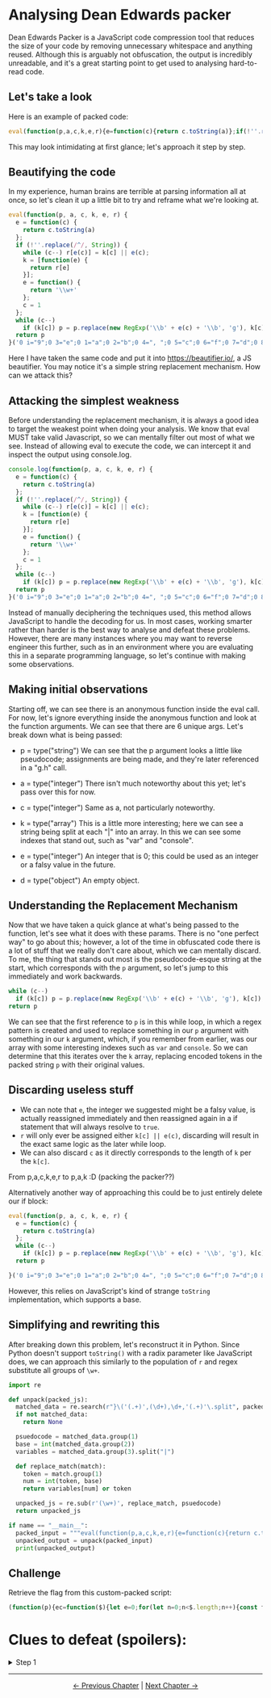 # Analysing Dean Edwards packer
Dean Edwards Packer is a JavaScript code compression tool that reduces the size of your code by removing unnecessary whitespace and anything reused. 
Although this is arguably not obfuscation, the output is incredibly unreadable, and it's a great starting point to get used to analysing hard-to-read code.

## Let's take a look
Here is an example of packed code:

```js
eval(function(p,a,c,k,e,r){e=function(c){return c.toString(a)};if(!''.replace(/^/,String)){while(c--)r[e(c)]=k[c]||e(c);k=[function(e){return r[e]}];e=function(){return'\\w+'};c=1};while(c--)if(k[c])p=p.replace(new RegExp('\\b'+e(c)+'\\b','g'),k[c]);return p}('0 i="9";0 3="e";0 1="a";0 2="b";0 4=", ";0 5="c";0 6="f";0 7="d";0 8="!";g.h(i+3+1+1+2+4+5+2+6+1+7+8)',19,19,'var|iii|iiii|ii|iiiii|iiiiii|iiiiiii|iiiiiiii|iiiiiiiii|H|l|o|W|||r|console|log|'.split('|'),0,{}))
```

This may look intimidating at first glance; let's approach it step by step.

## Beautifying the code
In my experience, human brains are terrible at parsing information all at once, so let's clean it up a little bit to try and reframe what we're looking at.
```js
eval(function(p, a, c, k, e, r) {
  e = function(c) {
    return c.toString(a)
  };
  if (!''.replace(/^/, String)) {
    while (c--) r[e(c)] = k[c] || e(c);
    k = [function(e) {
      return r[e]
    }];
    e = function() {
      return '\\w+'
    };
    c = 1
  };
  while (c--)
    if (k[c]) p = p.replace(new RegExp('\\b' + e(c) + '\\b', 'g'), k[c]);
  return p
}('0 i="9";0 3="e";0 1="a";0 2="b";0 4=", ";0 5="c";0 6="f";0 7="d";0 8="!";g.h(i+3+1+1+2+4+5+2+6+1+7+8)', 19, 19, 'var|iii|iiii|ii|iiiii|iiiiii|iiiiiii|iiiiiiii|iiiiiiiii|H|l|o|W|||r|console|log|'.split('|'), 0, {}))
```

Here I have taken the same code and put it into https://beautifier.io/, a JS beautifier.
You may notice it's a simple string replacement mechanism. How can we attack this?

## Attacking the simplest weakness
Before understanding the replacement mechanism, it is always a good idea to target the weakest point when doing your analysis. We know that eval MUST take valid Javascript, so we can mentally filter out most of what we see.
Instead of allowing eval to execute the code, we can intercept it and inspect the output using console.log.

```js
console.log(function(p, a, c, k, e, r) {
  e = function(c) {
    return c.toString(a)
  };
  if (!''.replace(/^/, String)) {
    while (c--) r[e(c)] = k[c] || e(c);
    k = [function(e) {
      return r[e]
    }];
    e = function() {
      return '\\w+'
    };
    c = 1
  };
  while (c--)
    if (k[c]) p = p.replace(new RegExp('\\b' + e(c) + '\\b', 'g'), k[c]);
  return p
}('0 i="9";0 3="e";0 1="a";0 2="b";0 4=", ";0 5="c";0 6="f";0 7="d";0 8="!";g.h(i+3+1+1+2+4+5+2+6+1+7+8)', 19, 19, 'var|iii|iiii|ii|iiiii|iiiiii|iiiiiii|iiiiiiii|iiiiiiiii|H|l|o|W|||r|console|log|'.split('|'), 0, {}));
```

Instead of manually deciphering the techniques used, this method allows JavaScript to handle the decoding for us.
In most cases, working smarter rather than harder is the best way to analyse and defeat these problems.
However, there are many instances where you may want to reverse engineer this further, such as in an environment where you are evaluating this in a separate programming language, so let's continue with making some observations.

## Making initial observations
Starting off, we can see there is an anonymous function inside the eval call.
For now, let's ignore everything inside the anonymous function and look at the function arguments. We can see that there are 6 unique args. Let's break down what is being passed:
- p = type("string")
We can see that the p argument looks a little like pseudocode; assignments are being made, and they're later referenced in a "g.h" call.

- a = type("integer")
There isn't much noteworthy about this yet; let's pass over this for now.

- c = type("integer")
Same as a, not particularly noteworthy.

- k = type("array")
This is a little more interesting; here we can see a string being split at each "|" into an array. In this we can see some indexes that stand out, such as "var" and "console".

- e = type("integer")
An integer that is 0; this could be used as an integer or a falsy value in the future.

- d = type("object")
An empty object.

## Understanding the Replacement Mechanism
Now that we have taken a quick glance at what's being passed to the function, let's see what it does with these params.
There is no "one perfect way" to go about this; however, a lot of the time in obfuscated code there is a lot of stuff that we really don't care about, which we can mentally discard. To me, the thing that stands out most is the pseudocode-esque string at the start, which corresponds with the `p` argument, so let's jump to this immediately and work backwards.

```js
while (c--)
  if (k[c]) p = p.replace(new RegExp('\\b' + e(c) + '\\b', 'g'), k[c]);
return p
```

We can see that the first reference to `p` is in this while loop, in which a regex pattern is created and used to replace something in our `p` argument with something in our `k` argument, which, if you remember from earlier, was our array with some interesting indexes such as `var` and `console`.
So we can determine that this iterates over the `k` array, replacing encoded tokens in the packed string `p` with their original values.

## Discarding useless stuff
- We can note that `e`, the integer we suggested might be a falsy value, is actually reassigned immediately and then reassigned again in a if statement that will always resolve to `true`.
- `r` will only ever be assigned either `k[c] || e(c)`, discarding will result in the exact same logic as the later while loop.
- We can also discard `c` as it directly corresponds to the length of `k` per the `k[c]`.

From p,a,c,k,e,r to p,a,k :D (packing the packer??)

Alternatively another way of approaching this could be to just entirely delete our if block:
```js
eval(function(p, a, c, k, e, r) {
  e = function(c) {
    return c.toString(a)
  };
  while (c--)
    if (k[c]) p = p.replace(new RegExp('\\b' + e(c) + '\\b', 'g'), k[c]);
  return p

}('0 i="9";0 3="e";0 1="a";0 2="b";0 4=", ";0 5="c";0 6="f";0 7="d";0 8="!";g.h(i+3+1+1+2+4+5+2+6+1+7+8)', 19, 19, 'var|iii|iiii|ii|iiiii|iiiiii|iiiiiii|iiiiiiii|iiiiiiiii|H|l|o|W|||r|console|log|'.split('|'), 0, {}))
```
However, this relies on JavaScript's kind of strange `toString` implementation, which supports a base.


## Simplifying and rewriting this
After breaking down this problem, let's reconstruct it in Python.
Since Python doesn't support `toString()` with a radix parameter like JavaScript does, we can approach this similarly to the population of `r` and regex substitute all groups of `\w+`.

```py
import re

def unpack(packed_js):
  matched_data = re.search(r"}\('(.+)',(\d+),\d+,'(.+)'\.split", packed_js)
  if not matched_data:
    return None

  psuedocode = matched_data.group(1)
  base = int(matched_data.group(2))
  variables = matched_data.group(3).split("|")

  def replace_match(match):
    token = match.group(1)
    num = int(token, base)
    return variables[num] or token

  unpacked_js = re.sub(r'(\w+)', replace_match, psuedocode)
  return unpacked_js

if name == "__main__":
  packed_input = """eval(function(p,a,c,k,e,r){e=function(c){return c.toString(a)};if(!''.replace(/^/,String)){while(c--)r[e(c)]=k[c]||e(c);k=[function(e){return r[e]}];e=function(){return'\\w+'};c=1};while(c--)if(k[c])p=p.replace(new RegExp('\\b'+e(c)+'\\b','g'),k[c]);return p}('0 i="9";0 3="e";0 1="a";0 2="b";0 4=", ";0 5="c";0 6="f";0 7="d";0 8="!";g.h(i+3+1+1+2+4+5+2+6+1+7+8)',19,19,'var|iii|iiii|ii|iiiii|iiiiii|iiiiiii|iiiiiiii|iiiiiiiii|H|l|o|W|||r|console|log|'.split('|'),0,{}))"""
  unpacked_output = unpack(packed_input)
  print(unpacked_output)
```

## Challenge
Retrieve the flag from this custom-packed script:
```js
(function(p){ec=function($){let e=0;for(let n=0;n<$.length;n++){const t="0123456789abcdefghijklmnopqrstuvwxyzABCDEFGHIJKLMNOPQRSTUVWXYZ".indexOf($[n]);if(-1===t)return-1;e=62*e+t}return e};const[d,c]=p.split("|"),dc=d.split(","),u=c.replace(/\$\$([0-9a-zA-Z]+)/g,(($,n)=>(e=ec(n),e>=0&&e<dc.length?dc[e]:$)));eval(u)})('const,isAdmin,false,function,validateUser,name,if,return,You,do,not,have,permission,to,access,this,resource,This,incident,will,be,reported,flag,h3110,console,log|\n$$0 $$1 = $$2;\n$$3 $$4($$5) {\n    $$6 (!$$1) $$7 "$$8 $$9 $$a $$b $$c $$d $$e $$f $$g. $$h $$i $$j $$k $$l.";\n    $$7 "$$m{$$n-4dm1n1str4t0r}";\n}\n$$o.$$p($$4());\n');
```

# Clues to defeat (spoilers):
<details>
  <summary>Step 1</summary>
  
  Replace the eval with console.log and evaluate the code.
</details>

---

<p align="center">
  <a href="/web-reversing/chapters/0_getting_started">← Previous Chapter</a> |
  <a href="/web-reversing/chapters/2_intro_to_transformation_obfuscation">Next Chapter →</a>
</p>